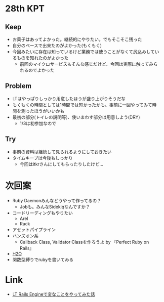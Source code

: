# 28th KPT

## Keep

- お菓子はあってよかった。継続的にやりたい。でもそこそこ残った
- 自分のペースで出来たのがよかった(もくもく)
- 今回みたいに存在は知っているけど業務では使うことがなくて尻込みしているものを知れたのがよかった
  + 前回のマイクロサービスもそんな感じだけど、今回は実際に触ってみられるのでよかった

## Problem

- LTはやっぱりしっかり用意したほうが盛り上がりそうだな
- もくもくの時間としては1時間では短かったかも。事前に一回やってみて時間を測ったほうがいいかも
- 最初の部分(トイレの説明等)、使いまわす部分は用意しよう(DRY)
  + 1/3は初参加なので

## Try

- 事前の資料は継続して見られるようにしておきたい
- タイムキープは今後もしっかり
  + 今回はitkrさんにしてもらったりしたけど...

# 次回案
- Ruby Daemonみんなどうやって作ってるの？
  + Jobも。みんなSidekiqなんですか？
- コードリーディングもやりたい
  + Arel
  + Rack
- アセットパイプライン
- ハンズオン系
  + Callback Class, Validator Classを作ろうよ by 『Perfect Ruby on Rails』
- [H2O](https://github.com/h2o/h2o)
- 関数型縛りでrubyを書いてみる

# Link

- [LT Rails Engineで変なことをやってみた話](http://www.slideshare.net/uzuki05/shinjukurb-28-lt-rails-engine)
